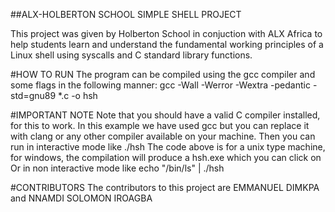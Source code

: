 ##ALX-HOLBERTON SCHOOL SIMPLE SHELL PROJECT

This project was given by Holberton School in conjuction with ALX Africa
to help students learn and understand the fundamental working principles of a Linux shell
using syscalls and C standard library functions.

#HOW TO RUN
The program can be compiled using the gcc compiler and some flags in the following manner:
gcc -Wall -Werror -Wextra -pedantic -std=gnu89 *.c -o hsh

#IMPORTANT NOTE
Note that you should have a valid C compiler installed, for this to work. In this example we have used gcc but you can replace it with clang or any other compiler available on your machine.
Then you can run in interactive mode like ./hsh
The code above is for a unix type machine, for windows, the compilation will produce a hsh.exe which you can click on
Or in non interactive mode like echo "/bin/ls" | ./hsh

#CONTRIBUTORS
The contributors to this project are EMMANUEL DIMKPA and NNAMDI SOLOMON IROAGBA
